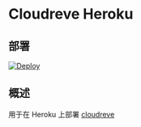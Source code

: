 # Cloudreve Heroku

## 部署

[![Deploy](https://www.herokucdn.com/deploy/button.svg)](https://dashboard.heroku.com/new?template=https://github.com/Connorxxx/cloudfly)

## 概述

用于在 Heroku 上部署 [cloudreve](https://cloudreve.org/)

